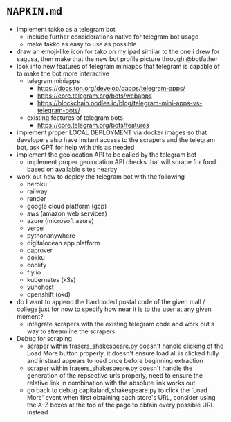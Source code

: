 # `NAPKIN.md`

* implement takko as a telegram bot
    * include further considerations native for telegram bot usage
    * make takko as easy to use as possible
* draw an emoji-like icon for tako on my ipad similar to the one i drew for sagusa, then make that the new bot profile picture through @botfather
* look into new features of telegram miniapps that telegram is capable of to make the bot more interactive 
    * telegram miniapps
        * https://docs.ton.org/develop/dapps/telegram-apps/
        * https://core.telegram.org/bots/webapps
        * https://blockchain.oodles.io/blog/telegram-mini-apps-vs-telegram-bots/
    * existing features of telegram bots
        * https://core.telegram.org/bots/features
* implement proper LOCAL DEPLOYMENT via docker images so that developers also have instant access to the scrapers and the telegram bot, ask GPT for help with this as needed
* implement the geolocation API to be called by the telegram bot
    * implement proper geolocation API checks that will scrape for food based on available sites nearby
* work out how to deploy the telegram bot with the following 
    * heroku
    * railway
    * render
    * google cloud platform (gcp)
    * aws (amazon web services)
    * azure (microsoft azure)
    * vercel
    * pythonanywhere
    * digitalocean app platform
    * caprover
    * dokku
    * coolify
    * fly.io
    * kubernetes (k3s)
    * yunohost
    * openshift (okd)
* do I want to append the hardcoded postal code of the given mall / college just for now to specify how near it is to the user at any given moment?
    * integrate scrapers with the existing telegram code and work out a way to streamline the scrapers
* Debug for scraping
    * scraper within frasers_shakespeare.py doesn't handle clicking of the Load More button properly, it doesn't ensure load all is clicked fully and instead appears to load once before beginning extraction
    * scraper within frasers_shakespeare.py doesn't handle the generation of the repsective urls properly, need to ensure the relative link in combination with the absolute link works out
    * go back to debug capitaland_shakespeare.py to click the 'Load More' event when first obtaining each store's URL, consider using the A-Z boxes at the top of the page to obtain every possible URL instead
